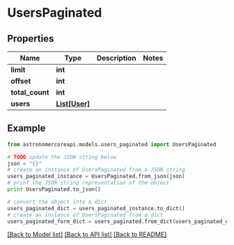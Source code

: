# UsersPaginated


## Properties
Name | Type | Description | Notes
------------ | ------------- | ------------- | -------------
**limit** | **int** |  | 
**offset** | **int** |  | 
**total_count** | **int** |  | 
**users** | [**List[User]**](User.md) |  | 

## Example

```python
from astronomercoreapi.models.users_paginated import UsersPaginated

# TODO update the JSON string below
json = "{}"
# create an instance of UsersPaginated from a JSON string
users_paginated_instance = UsersPaginated.from_json(json)
# print the JSON string representation of the object
print UsersPaginated.to_json()

# convert the object into a dict
users_paginated_dict = users_paginated_instance.to_dict()
# create an instance of UsersPaginated from a dict
users_paginated_form_dict = users_paginated.from_dict(users_paginated_dict)
```
[[Back to Model list]](../README.md#documentation-for-models) [[Back to API list]](../README.md#documentation-for-api-endpoints) [[Back to README]](../README.md)


